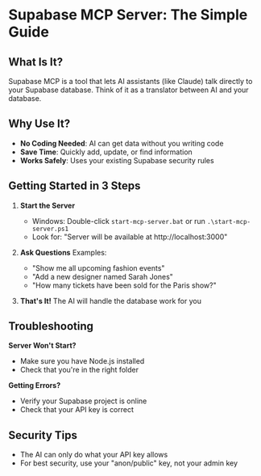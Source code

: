 # Supabase MCP Server: The Simple Guide

## What Is It?
Supabase MCP is a tool that lets AI assistants (like Claude) talk directly to your Supabase database. Think of it as a translator between AI and your database.

## Why Use It?
- **No Coding Needed**: AI can get data without you writing code
- **Save Time**: Quickly add, update, or find information
- **Works Safely**: Uses your existing Supabase security rules

## Getting Started in 3 Steps

1. **Start the Server**
   - Windows: Double-click `start-mcp-server.bat` or run `.\start-mcp-server.ps1`
   - Look for: "Server will be available at http://localhost:3000"

2. **Ask Questions**
   Examples:
   - "Show me all upcoming fashion events"
   - "Add a new designer named Sarah Jones"
   - "How many tickets have been sold for the Paris show?"

3. **That's It!** The AI will handle the database work for you

## Troubleshooting

**Server Won't Start?**
- Make sure you have Node.js installed
- Check that you're in the right folder

**Getting Errors?**
- Verify your Supabase project is online
- Check that your API key is correct

## Security Tips
- The AI can only do what your API key allows
- For best security, use your "anon/public" key, not your admin key 